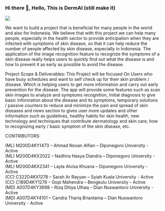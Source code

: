 ### Hi there 👋, Hello, This is DermAI (still make it)
![](https://th.bing.com/th/id/OIG2.EwAMTlR2J3n2Dd4GTeT_?pid=ImgGn)

We want to build a project that is beneficial for many people in the world and also for Indonesia. We believe that with this project we can help many people, especially in the health sector to provide anticipation when they are infected with symptoms of skin disease, so that it can help reduce the number of people affected by skin disease, especially in Indonesia. The application of the image recognition feature to recognize the symptoms of a skin disease really helps users to quickly find out what the disease is and how to prevent it as early as possible to avoid the disease.

Project Scope & Deliverables:
This Project will be focused On Users who have busy schedules  and want to self check up for their skin problem / disease. Which is helping users to get more information and carry out early prevention for the disease. The app will provide some features such as scan skin images to analyze and symptoms recognition, Initial diagnosis to give basic information about the disease and its symptoms, temporary solutions / passive counters to reduce and minimize the pain and spread of skin diseases and news section to gives user more updates and other information such as guidelines, healthy habits for skin health, new technology and techniques that contribute dermatology and skin care, how to recognizing early / basic symptom of the skin disease, etc.


CONTRIBUTORS:


(ML) M200D4KY1473 – Ahmad Novan Alfian – Diponegoro University - Active
<br>
(ML) M200D4KX2022 – Nadhira Hasya Diandra  – Diponegoro University - Active
<br>
(ML) M200D4KX2341 – Layla Alvisa Khusna – Diponegoro University - Active
<br>
(CC)  C322D4KX1278 – Sarah Ar Rayyan – Syiah Kuala University - Active
<br>
(CC)  C189D4KY1276 – Gopi Mahendra – Bengkulu University - Active
<br>
(MD) A007D4KY3698 – Rizq Dhiya Ulhaq – Dian Nuswantoro University - Active
<br>
(MD) A007D4KY4101 – Candra Thariq Briantama – Dian Nuswantoro University - Active



